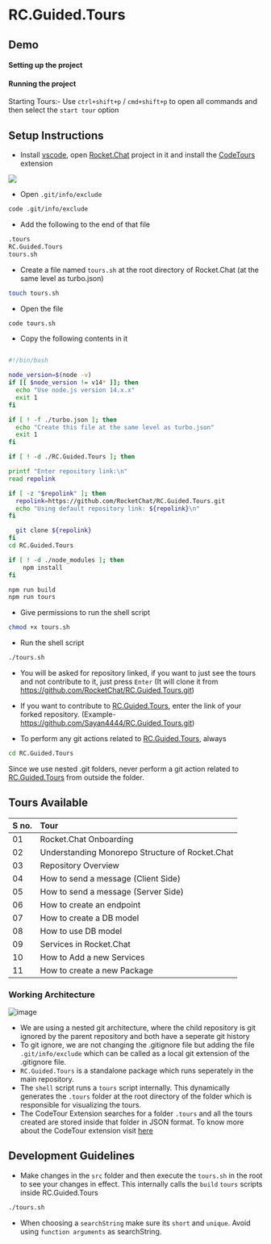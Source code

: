 # RC.Guided.Tours
## Demo

#### Setting up the project

[](https://github.com/user-attachments/assets/e2ecf046-e333-4c6c-a9ba-287ea2331fa1)


#### Running the project
Starting Tours:- Use `ctrl+shift+p` / `cmd+shift+p` to open all commands and then select the `start tour` option

[](https://github.com/user-attachments/assets/44e2be20-43ea-4eb7-941d-e05aeaa8f95a)

##  Setup Instructions
- Install [vscode](https://code.visualstudio.com/download), open [Rocket.Chat](https://github.com/RocketChat/Rocket.Chat) project in it and install the [CodeTours](https://marketplace.visualstudio.com/items?itemName=vsls-contrib.codetour) extension


![](https://github.com/user-attachments/assets/a8357fd8-23a5-4e9e-bc99-be5ae442ed48)
- Open `.git/info/exclude`
```bash
code .git/info/exclude
```
- Add the following to the end of that file 
```bash
.tours
RC.Guided.Tours
tours.sh
```
- Create a file named `tours.sh` at the root directory of Rocket.Chat (at the same level as turbo.json)

```bash
touch tours.sh
``` 

- Open the file

```bash
code tours.sh
```
- Copy the following contents in it

```bash

#!/bin/bash

node_version=$(node -v)
if [[ $node_version != v14* ]]; then
  echo "Use node.js version 14.x.x"
  exit 1
fi

if [ ! -f ./turbo.json ]; then
  echo "Create this file at the same level as turbo.json"
  exit 1
fi

if [ ! -d ./RC.Guided.Tours ]; then

printf "Enter repository link:\n"
read repolink

if [ -z "$repolink" ]; then
  repolink=https://github.com/RocketChat/RC.Guided.Tours.git
  echo "Using default repository link: ${repolink}\n"
fi

  git clone ${repolink}
fi
cd RC.Guided.Tours

if [ ! -d ./node_modules ]; then
    npm install
fi

npm run build
npm run tours

```

- Give permissions to run the shell script
```bash
chmod +x tours.sh
```

- Run the shell script
```bash
./tours.sh
```

- You will be asked for repository linked, if you want to just see the tours and not contribute to it, just press `Enter` (It will clone it from https://github.com/RocketChat/RC.Guided.Tours.git)

- If you want to contribute to [RC.Guided.Tours](https://github.com/Sayan4444/RC.Guided.Tours), enter the link of your forked repository. (Example- https://github.com/Sayan4444/RC.Guided.Tours.git)

- To perform any git actions related to [RC.Guided.Tours](https://github.com/Sayan4444/RC.Guided.Tours), always 
```bash
cd RC.Guided.Tours
```
Since we use nested .git folders, never perform a git action related to [RC.Guided.Tours](https://github.com/Sayan4444/RC.Guided.Tours) from outside the folder. 


##  Tours Available

<div align="center">
    
| **S no.** | Tour |
|:--------------------|:-------------------|
| 01 | Rocket.Chat Onboarding |
| 02 | Understanding Monorepo Structure of Rocket.Chat |
| 03 | Repository Overview |
| 04 | How to send a message (Client Side) |
| 05 | How to send a message (Server Side) |
| 06 | How to create an endpoint |
| 07 | How to create a DB model |
| 08 | How to use DB model |
| 09 | Services in Rocket.Chat |
| 10 | How to Add a new Services |
| 11 | How to create a new Package |
</div>

### Working Architecture

![image](https://github.com/user-attachments/assets/2628ecef-fb33-43bb-9ff4-9e9d1d99e206)


- We are using a nested git architecture, where the child repository is git ignored by the parent repository and both have a seperate git history
- To git ignore, we are not changing the .gitignore file but adding the file `.git/info/exclude` which can be called as a local git extension of the .gitignore file.
- `RC.Guided.Tours` is a standalone package which runs seperately in the main repository. 
- The `shell` script runs a `tours` script internally. This dynamically generates the `.tours` folder at the root directory of the folder which is responsible for visualizing the tours. 
- The CodeTour Extension searches for a folder `.tours` and all the tours created are stored inside that folder in JSON format. To know more about the CodeTour extension visit [here](https://marketplace.visualstudio.com/items?itemName=vsls-contrib.codetour)

## Development Guidelines

- Make changes in the `src` folder and then execute the `tours.sh` in the root to see your changes in effect. This internally calls the `build` `tours` scripts inside RC.Guided.Tours
```bash
./tours.sh
```

- When choosing a `searchString` make sure its `short` and `unique`. Avoid using `function arguments` as searchString.

